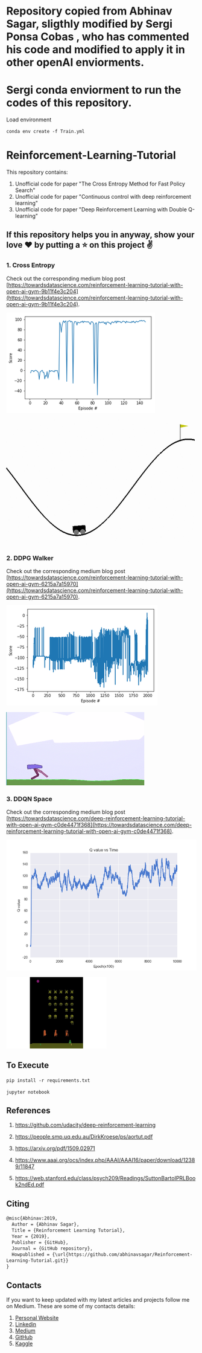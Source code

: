 # Repository copied from Abhinav Sagar, sligthly modified by Sergi Ponsa Cobas , who has commented his code and modified to apply it in other openAI enviorments.
# Sergi conda enviorment to run the codes of this repository.
Load environment

```
conda env create -f Train.yml 
```
# Reinforcement-Learning-Tutorial

This repository contains:

1. Unofficial code for paper "The Cross Entropy Method for Fast Policy Search"
2. Unofficial code for paper "Continuous control with deep reinforcement learning"
3. Unofficial code for paper "Deep Reinforcement Learning with Double Q-learning"

## If this repository helps you in anyway, show your love :heart: by putting a :star: on this project :v:

### 1. Cross Entropy

Check out the corresponding medium blog post [https://towardsdatascience.com/reinforcement-learning-tutorial-with-open-ai-gym-9b11f4e3c204](https://towardsdatascience.com/reinforcement-learning-tutorial-with-open-ai-gym-9b11f4e3c204).

![rl](rl1.png)

![rl](ct1.gif)

### 2. DDPG Walker

Check out the corresponding medium blog post [https://towardsdatascience.com/reinforcement-learning-tutorial-with-open-ai-gym-6215a7a15970](https://towardsdatascience.com/reinforcement-learning-tutorial-with-open-ai-gym-6215a7a15970).

![rl](rl3.png)

![rl](ct2.gif)

### 3. DDQN Space

Check out the corresponding medium blog post [https://towardsdatascience.com/deep-reinforcement-learning-tutorial-with-open-ai-gym-c0de4471f368](https://towardsdatascience.com/deep-reinforcement-learning-tutorial-with-open-ai-gym-c0de4471f368).

![rl](rl6.png)

![rl](space.png)

## To Execute

`pip install -r requirements.txt`

`jupyter notebook`

## References

1. https://github.com/udacity/deep-reinforcement-learning 

2. https://people.smp.uq.edu.au/DirkKroese/ps/aortut.pdf

3. https://arxiv.org/pdf/1509.02971

4. https://www.aaai.org/ocs/index.php/AAAI/AAAI16/paper/download/12389/11847

5. https://web.stanford.edu/class/psych209/Readings/SuttonBartoIPRLBook2ndEd.pdf

## Citing

```
@misc{Abhinav:2019,
  Author = {Abhinav Sagar},
  Title = {Reinforcement Learning Tutorial},
  Year = {2019},
  Publisher = {GitHub},
  Journal = {GitHub repository},
  Howpublished = {\url{https://github.com/abhinavsagar/Reinforcement-Learning-Tutorial.git}}
}
```

## Contacts

If you want to keep updated with my latest articles and projects follow me on Medium. These are some of my contacts details:

1. [Personal Website](https://abhinavsagar.github.io/)
2. [Linkedin](https://in.linkedin.com/in/abhinavsagar4)
3. [Medium](https://medium.com/@abhinav.sagar)
4. [GitHub](https://github.com/abhinavsagar)
5. [Kaggle](https://www.kaggle.com/abhinavsagar)
